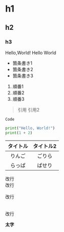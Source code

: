 # h1
## h2
### h3
Hello,World!
Hello  World
  
* 箇条書き1
* 箇条書き2
* 箇条書き3
  
1. 順番1
2. 順番2
3. 順番3

> 引用
> 引用2

`Code`
```py
print("Hello, World!")
print(1 + 2)
```
|タイトル|タイトル2|
|:-------:|:-------:|
|りんご|ごりら|
|らっぱ|ぱせり|

改行
<br>
改行
<br>
<br>
改行
<br>
<br>
<br>
改行
  
**太字**

